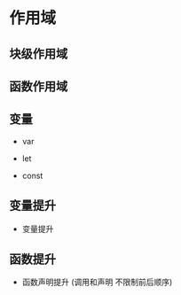 # 作用域

## 块级作用域

## 函数作用域

## 变量

* var

* let

* const

## 变量提升

* 变量提升

## 函数提升

* 函数声明提升 (调用和声明 不限制前后顺序)